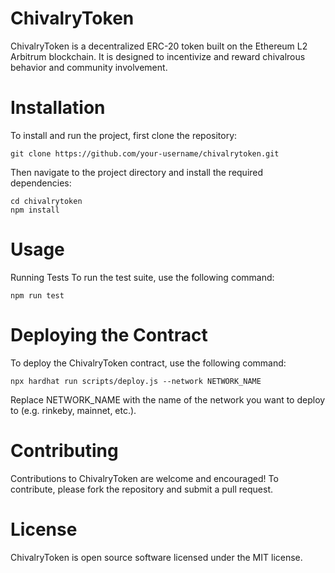 # ChivalryToken

ChivalryToken is a decentralized ERC-20 token built on the Ethereum L2 Arbitrum blockchain. It is designed to incentivize and reward chivalrous behavior and community involvement.

# Installation

To install and run the project, first clone the repository:

```
git clone https://github.com/your-username/chivalrytoken.git
```

Then navigate to the project directory and install the required dependencies:

```
cd chivalrytoken
npm install
```

# Usage
Running Tests
To run the test suite, use the following command:

```
npm run test
```

# Deploying the Contract
To deploy the ChivalryToken contract, use the following command:

```
npx hardhat run scripts/deploy.js --network NETWORK_NAME
```

Replace NETWORK_NAME with the name of the network you want to deploy to (e.g. rinkeby, mainnet, etc.).

# Contributing
Contributions to ChivalryToken are welcome and encouraged! To contribute, please fork the repository and submit a pull request.

# License
ChivalryToken is open source software licensed under the MIT license.
